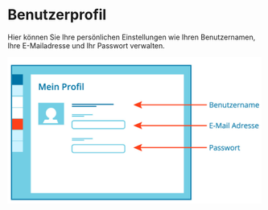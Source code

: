 # Benutzerprofil

Hier können Sie Ihre persönlichen Einstellungen wie Ihren Benutzernamen, Ihre E-Mailadresse und Ihr Passwort verwalten.

![Funktionsübersicht der Profilseite](media/profil.jpg)